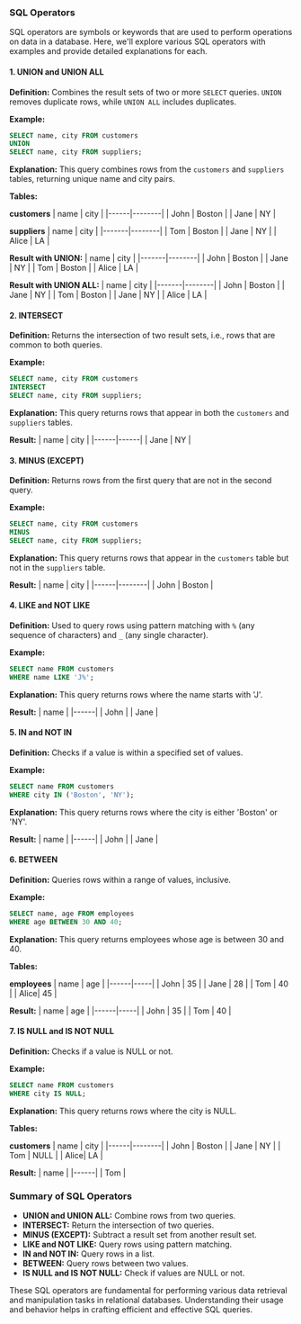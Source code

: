### SQL Operators

SQL operators are symbols or keywords that are used to perform operations on data in a database. Here, we'll explore various SQL operators with examples and provide detailed explanations for each.

#### 1. **UNION and UNION ALL**

**Definition:** Combines the result sets of two or more `SELECT` queries. `UNION` removes duplicate rows, while `UNION ALL` includes duplicates.

**Example:**

```sql
SELECT name, city FROM customers
UNION
SELECT name, city FROM suppliers;
```

**Explanation:** This query combines rows from the `customers` and `suppliers` tables, returning unique name and city pairs.

**Tables:**

**customers**
| name | city   |
|------|--------|
| John | Boston |
| Jane | NY     |

**suppliers**
| name  | city   |
|-------|--------|
| Tom   | Boston |
| Jane  | NY     |
| Alice | LA     |

**Result with UNION:**
| name  | city   |
|-------|--------|
| John  | Boston |
| Jane  | NY     |
| Tom   | Boston |
| Alice | LA     |

**Result with UNION ALL:**
| name  | city   |
|-------|--------|
| John  | Boston |
| Jane  | NY     |
| Tom   | Boston |
| Jane  | NY     |
| Alice | LA     |

#### 2. **INTERSECT**

**Definition:** Returns the intersection of two result sets, i.e., rows that are common to both queries.

**Example:**

```sql
SELECT name, city FROM customers
INTERSECT
SELECT name, city FROM suppliers;
```

**Explanation:** This query returns rows that appear in both the `customers` and `suppliers` tables.

**Result:**
| name | city |
|------|------|
| Jane | NY   |

#### 3. **MINUS (EXCEPT)**

**Definition:** Returns rows from the first query that are not in the second query.

**Example:**

```sql
SELECT name, city FROM customers
MINUS
SELECT name, city FROM suppliers;
```

**Explanation:** This query returns rows that appear in the `customers` table but not in the `suppliers` table.

**Result:**
| name | city   |
|------|--------|
| John | Boston |

#### 4. **LIKE and NOT LIKE**

**Definition:** Used to query rows using pattern matching with `%` (any sequence of characters) and `_` (any single character).

**Example:**

```sql
SELECT name FROM customers
WHERE name LIKE 'J%';
```

**Explanation:** This query returns rows where the name starts with 'J'.

**Result:**
| name |
|------|
| John |
| Jane |

#### 5. **IN and NOT IN**

**Definition:** Checks if a value is within a specified set of values.

**Example:**

```sql
SELECT name FROM customers
WHERE city IN ('Boston', 'NY');
```

**Explanation:** This query returns rows where the city is either 'Boston' or 'NY'.

**Result:**
| name |
|------|
| John |
| Jane |

#### 6. **BETWEEN**

**Definition:** Queries rows within a range of values, inclusive.

**Example:**

```sql
SELECT name, age FROM employees
WHERE age BETWEEN 30 AND 40;
```

**Explanation:** This query returns employees whose age is between 30 and 40.

**Tables:**

**employees**
| name | age |
|------|-----|
| John | 35  |
| Jane | 28  |
| Tom  | 40  |
| Alice| 45  |

**Result:**
| name | age |
|------|-----|
| John | 35  |
| Tom  | 40  |

#### 7. **IS NULL and IS NOT NULL**

**Definition:** Checks if a value is NULL or not.

**Example:**

```sql
SELECT name FROM customers
WHERE city IS NULL;
```

**Explanation:** This query returns rows where the city is NULL.

**Tables:**

**customers**
| name | city   |
|------|--------|
| John | Boston |
| Jane | NY     |
| Tom  | NULL   |
| Alice| LA     |

**Result:**
| name |
|------|
| Tom  |

### Summary of SQL Operators

- **UNION and UNION ALL:** Combine rows from two queries.
- **INTERSECT:** Return the intersection of two queries.
- **MINUS (EXCEPT):** Subtract a result set from another result set.
- **LIKE and NOT LIKE:** Query rows using pattern matching.
- **IN and NOT IN:** Query rows in a list.
- **BETWEEN:** Query rows between two values.
- **IS NULL and IS NOT NULL:** Check if values are NULL or not.

These SQL operators are fundamental for performing various data retrieval and manipulation tasks in relational databases. Understanding their usage and behavior helps in crafting efficient and effective SQL queries.